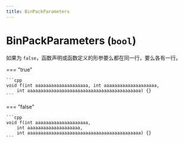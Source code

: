 ```yaml
---
title: BinPackParameters
---
```


# BinPackParameters (`bool`)

如果为 `false`，函数声明或函数定义的形参要么都在同一行，要么各有一行。

=== "true"

    ```cpp
    void f(int aaaaaaaaaaaaaaaaaaaa, int aaaaaaaaaaaaaaaaaaaa,
        int aaaaaaaaaaaaaaaaaaaaaaaaaaaaaaaaaaaaaaaaaaa) {}
    ```

=== "false"

    ```cpp
    void f(int aaaaaaaaaaaaaaaaaaaa,
        int aaaaaaaaaaaaaaaaaaaa,
        int aaaaaaaaaaaaaaaaaaaaaaaaaaaaaaaaaaaaaaaaaaa) {}
    ```
